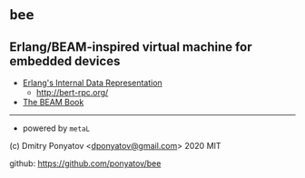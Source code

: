 #  `bee`
## Erlang/BEAM-inspired virtual machine for embedded devices

* [Erlang's Internal Data Representation](https://blog.edfine.io/blog/2016/06/28/erlang-data-representation/)
  * http://bert-rpc.org/
* [The BEAM Book](https://github.com/happi/theBeamBook)
***
* powered by `metaL`

(c) Dmitry Ponyatov <<dponyatov@gmail.com>> 2020 MIT

github: https://github.com/ponyatov/bee
